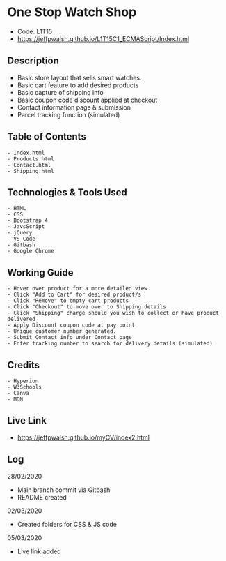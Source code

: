 # One Stop Watch Shop
 - Code: L1T15 
 - https://jeffpwalsh.github.io/L1T15C1_ECMAScript/Index.html 

 
 ## Description
 - Basic store layout that sells smart watches.
 - Basic cart feature to add desired products
 - Basic capture of shipping info
 - Basic coupon code discount applied at checkout
 - Contact information page & submission 
 - Parcel tracking function (simulated)
 
## Table of Contents
``` 
- Index.html
- Products.html
- Contact.html
- Shipping.html
```
    
## Technologies & Tools Used
``` 
- HTML
- CSS
- Bootstrap 4
- JavsScript
- jQuery
- VS Code
- Gitbash
- Google Chrome
```
    
## Working Guide
  
 ``` 
- Hover over product for a more detailed view
- Click "Add to Cart" for desired product/s
- Click "Remove" to empty cart products
- Click "Checkout" to move over to Shipping details
- Click "Shipping" charge should you wish to collect or have product delivered
- Apply Discount coupon code at pay point
- Unique customer number generated.
- Submit Contact info under Contact page
- Enter tracking number to search for delivery details (simulated)

```
     
## Credits

``` 
- Hyperion
- W3Schools
- Canva
- MDN

```
## Live Link

- https://jeffpwalsh.github.io/myCV/index2.html
  
 ## Log
 28/02/2020
 
- Main branch commit via Gitbash
- README created

 02/03/2020
 
 - Created folders for CSS & JS code
 
 05/03/2020
 
 - Live link added


  
 
 
  
 
 
